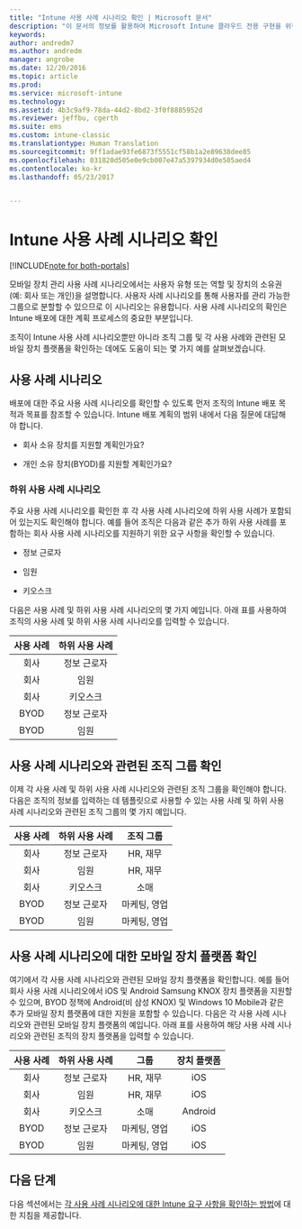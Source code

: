 ```yaml
---
title: "Intune 사용 사례 시나리오 확인 | Microsoft 문서"
description: "이 문서의 정보를 활용하여 Microsoft Intune 클라우드 전용 구현을 위한 Intune 사용 사례 및 하위 사용 사례 시나리오를 확인할 수 있습니다."
keywords: 
author: andredm7
ms.author: andredm
manager: angrobe
ms.date: 12/20/2016
ms.topic: article
ms.prod: 
ms.service: microsoft-intune
ms.technology: 
ms.assetid: 4b3c9af9-78da-44d2-8bd2-3f0f8885952d
ms.reviewer: jeffbu, cgerth
ms.suite: ems
ms.custom: intune-classic
ms.translationtype: Human Translation
ms.sourcegitcommit: 9ff1adae93fe6873f5551cf58b1a2e89638dee85
ms.openlocfilehash: 031820d505e0e9cb007e47a5397934d0e505aed4
ms.contentlocale: ko-kr
ms.lasthandoff: 05/23/2017


---
```


# <a name="identify-intune-use-case-scenarios"></a>Intune 사용 사례 시나리오 확인

[!INCLUDE[note for both-portals](../includes/note-for-both-portals.md)]

모바일 장치 관리 사용 사례 시나리오에서는 사용자 유형 또는 역할 및 장치의 소유권(예: 회사 또는 개인)을 설명합니다. 사용자 사례 시나리오를 통해 사용자를 관리 가능한 그룹으로 분할할 수 있으므로 이 시나리오는 유용합니다. 사용 사례 시나리오의 확인은 Intune 배포에 대한 계획 프로세스의 중요한 부분입니다.

조직이 Intune 사용 사례 시나리오뿐만 아니라 조직 그룹 및 각 사용 사례와 관련된 모바일 장치 플랫폼을 확인하는 데에도 도움이 되는 몇 가지 예를 살펴보겠습니다.

## <a name="use-case-scenarios"></a>사용 사례 시나리오

배포에 대한 주요 사용 사례 시나리오를 확인할 수 있도록 먼저 조직의 Intune 배포 목적과 목표를 참조할 수 있습니다. Intune 배포 계획의 범위 내에서 다음 질문에 대답해야 합니다.

-   회사 소유 장치를 지원할 계획인가요?

-   개인 소유 장치(BYOD)를 지원할 계획인가요?

### <a name="sub-use-case-scenarios"></a>하위 사용 사례 시나리오

주요 사용 사례 시나리오를 확인한 후 각 사용 사례 시나리오에 하위 사용 사례가 포함되어 있는지도 확인해야 합니다. 예를 들어 조직은 다음과 같은 추가 하위 사용 사례를 포함하는 회사 사용 사례 시나리오를 지원하기 위한 요구 사항을 확인할 수 있습니다.

-   정보 근로자

-   임원

-   키오스크

다음은 사용 사례 및 하위 사용 사례 시나리오의 몇 가지 예입니다. 아래 표를 사용하여 조직의 사용 사례 및 하위 사용 사례 시나리오를 입력할 수 있습니다.

| **사용 사례** | **하위 사용 사례** |
|:---:|:---:|
| 회사 | 정보 근로자 |              
| 회사 | 임원 |           
| 회사 | 키오스크 |
| BYOD | 정보 근로자 |           
| BYOD | 임원 |

## <a name="identify-organizational-groups-associated-with-use-case-scenarios"></a>사용 사례 시나리오와 관련된 조직 그룹 확인

이제 각 사용 사례 및 하위 사용 사례 시나리오와 관련된 조직 그룹을 확인해야 합니다. 다음은 조직의 정보를 입력하는 데 템플릿으로 사용할 수 있는 사용 사례 및 하위 사용 사례 시나리오와 관련된 조직 그룹의 몇 가지 예입니다.

| **사용 사례** | **하위 사용 사례** | **조직 그룹** |
|:---:|:---:|:---:|
| 회사 | 정보 근로자 | HR, 재무 |               
| 회사 | 임원 | HR, 재무 |            
| 회사 | 키오스크 | 소매 |
| BYOD | 정보 근로자 | 마케팅, 영업 |            
| BYOD | 임원 | 마케팅, 영업 |

## <a name="identify-mobile-device-platforms-for-use-case-scenarios"></a>사용 사례 시나리오에 대한 모바일 장치 플랫폼 확인

여기에서 각 사용 사례 시나리오와 관련된 모바일 장치 플랫폼을 확인합니다. 예를 들어 회사 사용 사례 시나리오에서 iOS 및 Android Samsung KNOX 장치 플랫폼을 지원할 수 있으며, BYOD 정책에 Android(비 삼성 KNOX) 및 Windows 10 Mobile과 같은 추가 모바일 장치 플랫폼에 대한 지원을 포함할 수 있습니다. 다음은 각 사용 사례 시나리오와 관련된 모바일 장치 플랫폼의 예입니다. 아래 표를 사용하여 해당 사용 사례 시나리오와 관련된 조직의 장치 플랫폼을 입력할 수 있습니다.

| **사용 사례** | **하위 사용 사례** | **그룹** | **장치 플랫폼** |   
|:---:|:---:|:---:|:---:|
| 회사 | 정보 근로자 | HR, 재무 | iOS |                                                           
| 회사 | 임원 | HR, 재무 | iOS |                                                           
| 회사 | 키오스크 | 소매 | Android |
| BYOD | 정보 근로자 | 마케팅, 영업 | iOS |                                                           
| BYOD | 임원 | 마케팅, 영업 | iOS |

## <a name="next-steps"></a>다음 단계

다음 섹션에서는 [각 사용 사례 시나리오에 대한 Intune 요구 사항을 확인하는 방법](section-3-determine-use-case-requirements.md)에 대한 지침을 제공합니다.

